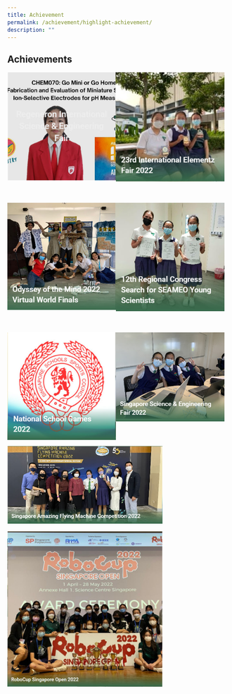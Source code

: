 ```yaml
---
title: Achievement
permalink: /achievement/highlight-achievement/
description: ""
---
```


## Achievements

<p><a href="/achievements/2022/regeneron/">
<img style="width:49%" align=left src="/images/achi1.jpg">
</a></p>

<p><a href="/achievements/2022/23rd-international/">
<img style="width:49%" src="/images/achi2.jpg">
</a></p>
<br clear=left>

<p><a href="/2022/odyssey/">
<img style="width:49%" align=left src="/images/achi3.jpg">
</a></p>

<p><a href="/2022/regional-congress/">
<img style="width:49%" src="/images/achi4.jpg">
</a></p>
<br clear=left>

<p><a href="/achievements/2022/national/">
<img style="width:49%" align=left src="/images/achi5.jpg">
</a></p>

<p><a href="/achievements/2022/sg-science/">
<img style="width:49%" src="/images/achi6.jpg">
</a></p>
<br clear=left>

<p><a href="/2022/sg-amazing/">
<img style="width:70%" src="/images/achi7.jpg">
</a></p>

<p><a href="/achievements/2022/robocup/">
<img style="width:70%" src="/images/achi8.jpg">
</a></p>